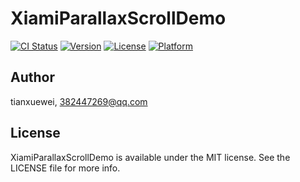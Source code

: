 # XiamiParallaxScrollDemo

[![CI Status](http://img.shields.io/travis/tianxuewei/XYSegmentBar.svg?style=flat)](https://travis-ci.org/tianxuewei/XYSegmentBar)
[![Version](https://img.shields.io/cocoapods/v/XYSegmentBar.svg?style=flat)](http://cocoapods.org/pods/XYSegmentBar)
[![License](https://img.shields.io/cocoapods/l/XYSegmentBar.svg?style=flat)](http://cocoapods.org/pods/XYSegmentBar)
[![Platform](https://img.shields.io/cocoapods/p/XYSegmentBar.svg?style=flat)](http://cocoapods.org/pods/XYSegmentBar)

## Author

tianxuewei, 382447269@qq.com

## License

XiamiParallaxScrollDemo is available under the MIT license. See the LICENSE file for more info.
